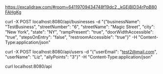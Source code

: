 https://excalidraw.com/#room=64119709434748f19dc2,_kGEjBID34rPpB80FAHgKg

curl -X POST localhost:8080/api/businesses -d "{\"businessName\": \"TestBusiness\", \"streetNumber\": \"6\", \"streetName\": \"Magic Street\", \"city\": \"New York\", \"state\": \"NY\", \"rampPresent\": \"true\", \"doorWidthAccessible\": \"true\", \"stepsOnEntry\": \"false\", \"restroomAccessible\": \"true\"}" -H "Content-Type:application/json"

curl -X POST localhost:8080/api/users -d "{\"userEmail\": \"test2@mail.com\", \"userName\": \"Liz\", \"allyPoints\": \"3\"}" -H "Content-Type:application/json"

curl localhost:8080/api
